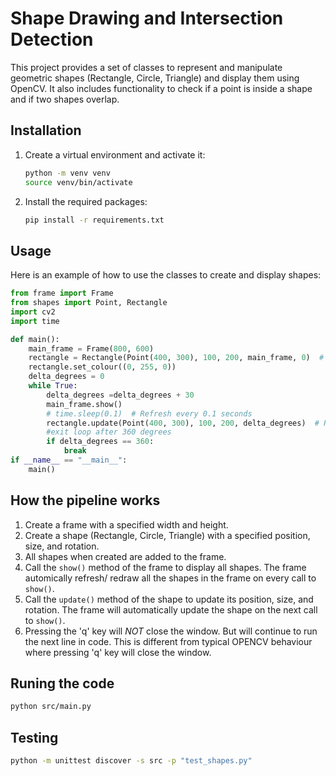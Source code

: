 # Shape Drawing and Intersection Detection

This project provides a set of classes to represent and manipulate geometric shapes (Rectangle, Circle, Triangle) and display them using OpenCV. It also includes functionality to check if a point is inside a shape and if two shapes overlap.



## Installation



1. Create a virtual environment and activate it:
    ```sh
    python -m venv venv
    source venv/bin/activate 
    ```

2. Install the required packages:
    ```sh
    pip install -r requirements.txt
    ```

## Usage

Here is an example of how to use the classes to create and display shapes:

```python
from frame import Frame
from shapes import Point, Rectangle
import cv2
import time

def main():
    main_frame = Frame(800, 600)
    rectangle = Rectangle(Point(400, 300), 100, 200, main_frame, 0)  # Initial rotation 0 degrees
    rectangle.set_colour((0, 255, 0))
    delta_degrees = 0
    while True:
        delta_degrees =delta_degrees + 30
        main_frame.show()
        # time.sleep(0.1)  # Refresh every 0.1 seconds
        rectangle.update(Point(400, 300), 100, 200, delta_degrees)  # Rotate 30 degrees on every refresh
        #exit loop after 360 degrees
        if delta_degrees == 360:
            break
if __name__ == "__main__":
    main()
```

## How the pipeline works

1. Create a frame with a specified width and height.
2. Create a shape (Rectangle, Circle, Triangle) with a specified position, size, and rotation.
3. All shapes when created are added to the frame.
4. Call the `show()` method of the frame to display all shapes. The frame automically refresh/ redraw all the shapes in the frame on every call to `show()`.
5. Call the `update()` method of the shape to update its position, size, and rotation. The frame will automatically update the shape on the next call to `show()`.
6. Pressing the 'q' key will *NOT* close the window. But will continue to run the next line in code. This is different from typical OPENCV behaviour where pressing 'q' key will close the window.

## Runing the code

```sh
python src/main.py
```

## Testing

```sh
python -m unittest discover -s src -p "test_shapes.py"
```